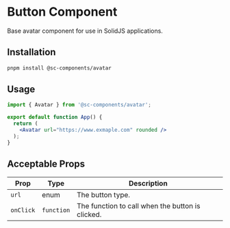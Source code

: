 # Button Component

Base avatar component for use in SolidJS applications.

## Installation

```bash
pnpm install @sc-components/avatar
```

## Usage

```jsx
import { Avatar } from '@sc-components/avatar';

export default function App() {
  return (
    <Avatar url="https://www.exmaple.com" rounded />
  );
}
```

## Acceptable Props

| Prop | Type | Description |
| --- | --- | --- |
| `url` | enum | The button type. |
| `onClick` | `function` | The function to call when the button is clicked. |
